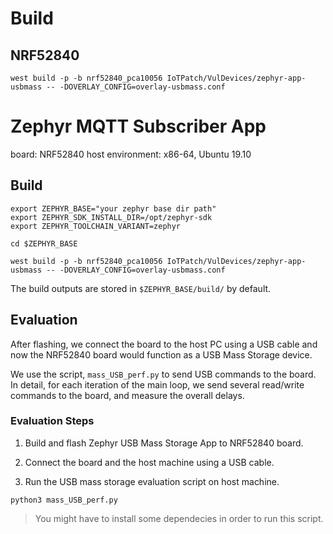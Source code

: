 
# Build

## NRF52840

```
west build -p -b nrf52840_pca10056 IoTPatch/VulDevices/zephyr-app-usbmass -- -DOVERLAY_CONFIG=overlay-usbmass.conf
```

# Zephyr MQTT Subscriber App

board: NRF52840
host environment: x86-64, Ubuntu 19.10

## Build

```
export ZEPHYR_BASE="your zephyr base dir path"
export ZEPHYR_SDK_INSTALL_DIR=/opt/zephyr-sdk
export ZEPHYR_TOOLCHAIN_VARIANT=zephyr

cd $ZEPHYR_BASE

west build -p -b nrf52840_pca10056 IoTPatch/VulDevices/zephyr-app-usbmass -- -DOVERLAY_CONFIG=overlay-usbmass.conf
```

The build outputs are stored in `$ZEPHYR_BASE/build/` by default.


## Evaluation

After flashing, we connect the board to the host PC using a USB cable and now the NRF52840 board would function as a USB Mass Storage device.

We use the script, `mass_USB_perf.py` to send USB commands to the board. In detail, for each iteration of the main loop, we send several read/write commands to the board, and measure the overall delays. 

### Evaluation Steps

1. Build and flash Zephyr USB Mass Storage App to NRF52840 board.

2. Connect the board and the host machine using a USB cable.

3. Run the USB mass storage evaluation script on host machine.

```
python3 mass_USB_perf.py
```

> You might have to install some dependecies in order to run this script.
